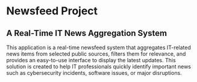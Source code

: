 # Newsfeed Project
## A Real-Time IT News Aggregation System

This application is a real-time newsfeed system that aggregates IT-related news items from selected public sources, filters them for relevance, and provides an easy-to-use interface to display the latest updates. This solution is created to help IT professionals quickly identify important news such as cybersecurity incidents, software issues, or major disruptions.